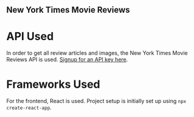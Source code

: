 New York Times Movie Reviews
----------------------------


API Used
========
In order to get all review articles and images, the New York Times Movie Reviews API is used. [Signup for an API key here](https://developer.nytimes.com/).

Frameworks Used
===============
For the frontend, React is used. Project setup is initially set up using `npx create-react-app`. 
